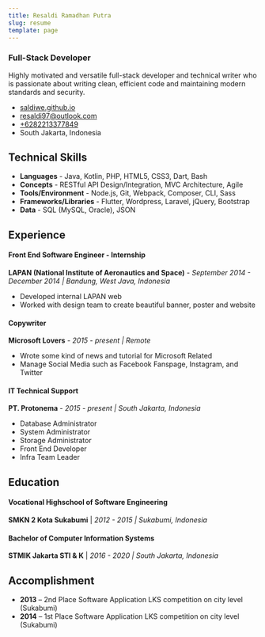 ```yaml
---
title: Resaldi Ramadhan Putra
slug: resume
template: page
---
```


### Full-Stack Developer

Highly motivated and versatile full-stack developer and technical writer who is passionate about writing clean, efficient code and maintaining modern standards and security.

- [saldiwe.github.io](https:/saldiwe.github.io/)
- [resaldi97@outlook.com](mailto:resaldi97@outlook.com)
- [+6282213377849](tel:+6282213377849)
- South Jakarta, Indonesia

## Technical Skills

- **Languages** - Java, Kotlin, PHP, HTML5, CSS3, Dart, Bash
- **Concepts** - RESTful API Design/Integration, MVC Architecture, Agile
- **Tools/Environment** - Node.js, Git, Webpack, Composer, CLI, Sass
- **Frameworks/Libraries** - Flutter, Wordpress, Laravel, jQuery, Bootstrap
- **Data** - SQL (MySQL, Oracle), JSON

## Experience

#### Front End Software Engineer - Internship

**LAPAN (National Institute of Aeronautics and Space)** - _September 2014 - December 2014 | Bandung, West Java, Indonesia_

- Developed internal LAPAN web
- Worked with design team to create beautiful banner, poster and website

#### Copywriter

**Microsoft Lovers** - _2015 - present | Remote_

- Wrote some kind of news and tutorial for Microsoft Related
- Manage Social Media such as Facebook Fanspage, Instagram, and Twitter

#### IT Technical Support

**PT. Protonema** - _2015 - present | South Jakarta, Indonesia_

- Database Administrator
- System Administrator
- Storage Administrator
- Front End Developer
- Infra Team Leader

## Education

#### Vocational Highschool of Software Engineering

**SMKN 2 Kota Sukabumi** | _2012 - 2015 | Sukabumi, Indonesia_

#### Bachelor of Computer Information Systems

**STMIK Jakarta STI & K** | _2016 - 2020 | South Jakarta, Indonesia_

## Accomplishment

- **2013** – 2nd Place Software Application LKS competition on city level (Sukabumi)
- **2014** – 1st Place Software Application LKS competition on city level (Sukabumi)